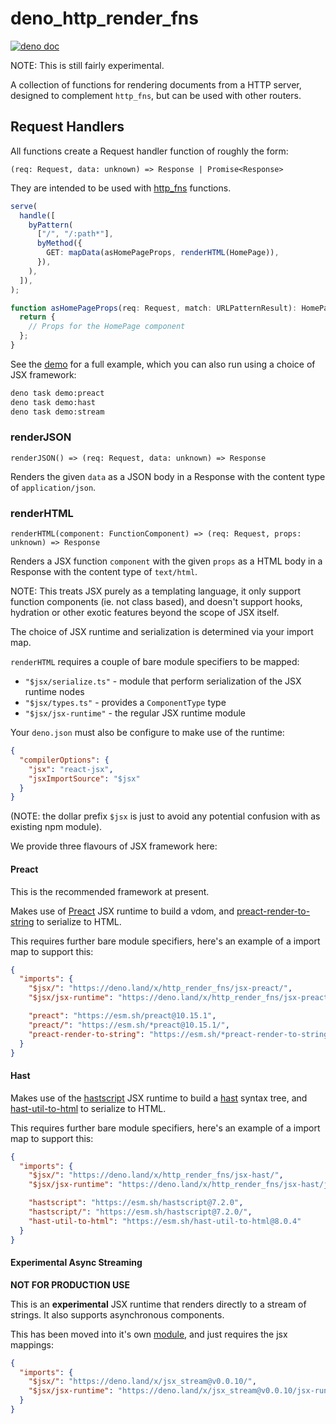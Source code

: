 # deno_http_render_fns

[![deno doc](https://doc.deno.land/badge.svg)](https://doc.deno.land/https://deno.land/x/http_render_fns/mod.ts)

NOTE: This is still fairly experimental.

A collection of functions for rendering documents from a HTTP server, designed
to complement `http_fns`, but can be used with other routers.

## Request Handlers

All functions create a Request handler function of roughly the form:

`(req: Request, data: unknown) => Response | Promise<Response>`

They are intended to be used with [http_fns](https://deno.land/x/http_fns)
functions.

```ts
serve(
  handle([
    byPattern(
      ["/", "/:path*"],
      byMethod({
        GET: mapData(asHomePageProps, renderHTML(HomePage)),
      }),
    ),
  ]),
);

function asHomePageProps(req: Request, match: URLPatternResult): HomePageProps {
  return {
    // Props for the HomePage component
  };
}
```

See the [demo](./demo/serve.tsx) for a full example, which you can also run
using a choice of JSX framework:

```sh
deno task demo:preact
deno task demo:hast
deno task demo:stream
```

### renderJSON

`renderJSON() => (req: Request, data: unknown) => Response`

Renders the given `data` as a JSON body in a Response with the content type of
`application/json`.

### renderHTML

`renderHTML(component: FunctionComponent) => (req: Request, props: unknown) => Response`

Renders a JSX function `component` with the given `props` as a HTML body in a
Response with the content type of `text/html`.

NOTE: This treats JSX purely as a templating language, it only support function
components (ie. not class based), and doesn't support hooks, hydration or other
exotic features beyond the scope of JSX itself.

The choice of JSX runtime and serialization is determined via your import map.

`renderHTML` requires a couple of bare module specifiers to be mapped:

- `"$jsx/serialize.ts"` - module that perform serialization of the JSX runtime
  nodes
- `"$jsx/types.ts"` - provides a `ComponentType` type
- `"$jsx/jsx-runtime"` - the regular JSX runtime module

Your `deno.json` must also be configure to make use of the runtime:

```json
{
  "compilerOptions": {
    "jsx": "react-jsx",
    "jsxImportSource": "$jsx"
  }
}
```

(NOTE: the dollar prefix `$jsx` is just to avoid any potential confusion with as
existing npm module).

We provide three flavours of JSX framework here:

#### Preact

This is the recommended framework at present.

Makes use of [Preact](https://preactjs.com/) JSX runtime to build a vdom, and
[preact-render-to-string](https://github.com/preactjs/preact-render-to-string)
to serialize to HTML.

This requires further bare module specifiers, here's an example of a import map
to support this:

```json
{
  "imports": {
    "$jsx/": "https://deno.land/x/http_render_fns/jsx-preact/",
    "$jsx/jsx-runtime": "https://deno.land/x/http_render_fns/jsx-preact/jsx-runtime.ts",

    "preact": "https://esm.sh/preact@10.15.1",
    "preact/": "https://esm.sh/*preact@10.15.1/",
    "preact-render-to-string": "https://esm.sh/*preact-render-to-string@6.1.0"
  }
}
```

#### Hast

Makes use of the [hastscript](https://github.com/syntax-tree/hastscript) JSX
runtime to build a [hast](https://github.com/syntax-tree/hast) syntax tree, and
[hast-util-to-html](https://github.com/syntax-tree/hast-util-to-html) to
serialize to HTML.

This requires further bare module specifiers, here's an example of a import map
to support this:

```json
{
  "imports": {
    "$jsx/": "https://deno.land/x/http_render_fns/jsx-hast/",
    "$jsx/jsx-runtime": "https://deno.land/x/http_render_fns/jsx-hast/jsx-runtime.ts",

    "hastscript": "https://esm.sh/hastscript@7.2.0",
    "hastscript/": "https://esm.sh/hastscript@7.2.0/",
    "hast-util-to-html": "https://esm.sh/hast-util-to-html@8.0.4"
  }
}
```

#### Experimental Async Streaming

**NOT FOR PRODUCTION USE**

This is an **experimental** JSX runtime that renders directly to a stream of
strings. It also supports asynchronous components.

This has been moved into it's own [module](https://deno.land/x/jsx_stream), and
just requires the jsx mappings:

```json
{
  "imports": {
    "$jsx/": "https://deno.land/x/jsx_stream@v0.0.10/",
    "$jsx/jsx-runtime": "https://deno.land/x/jsx_stream@v0.0.10/jsx-runtime.ts"
  }
}
```
